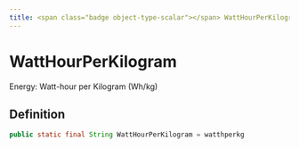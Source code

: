 ```yaml
---
title: <span class="badge object-type-scalar"></span> WattHourPerKilogram
---
```

# <span class="badge object-type-scalar"></span> WattHourPerKilogram

Energy: Watt-hour per Kilogram (Wh/kg)

## Definition

```java
public static final String WattHourPerKilogram = watthperkg
```
